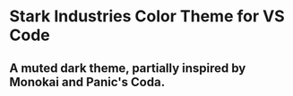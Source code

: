 # Stark Industries Color Theme for VS Code

## A muted dark theme, partially inspired by Monokai and Panic's Coda.
